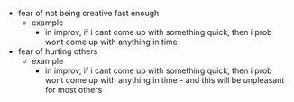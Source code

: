   * fear of not being creative fast enough
    * example
      * in improv, if i cant come up with something quick, then i prob wont come up with anything in time
  * fear of hurting others
    * example
      * in improv, if i cant come up with something quick, then i prob wont come up with anything in time - and this will be unpleasant for most others